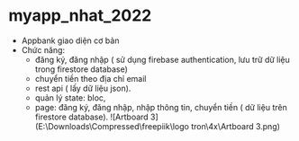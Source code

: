 # myapp_nhat_2022

- Appbank giao diện cơ bản
- Chức năng: 
  + đăng ký, đăng nhập ( sử dụng firebase authentication, lưu trữ dữ liệu trong firestore database)
  + chuyển tiền theo địa chỉ email
  + rest api ( lấy dữ liệu json).
  + quản lý state: bloc,
  + page: đăng ký, đăng nhập, nhập thông tin, chuyển tiền ( dữ liệu trên firestore database).
![Artboard 3](E:\Downloads\Compressed\freepiik\logo tron\4x\Artboard 3.png)
